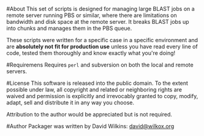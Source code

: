 #About
This set of scripts is designed for managing large BLAST jobs on a remote server running PBS or similar, where there are limitations on bandwidth and disk space at the remote server. It breaks BLAST jobs up into chunks and manages them in the PBS queue.

These scripts were written for a specific case in a specific environment and are **absolutely not fit for production use** unless you have read every line of code, tested them thoroughly and know exactly what you're doing!

#Requiremens
Requires `perl` and subversion on both the local and remote servers.

#License
This software is released into the public domain. To the extent possible under law, all copyright and related or neighboring rights are waived and permission is explicitly and irrevocably granted to copy, modify, adapt, sell and distribute it in any way you choose.

Attribution to the author would be appreciated but is not required.

#Author
Packager was written by David Wilkins: david@wilkox.org
